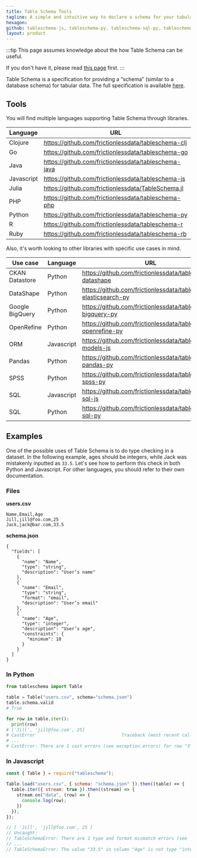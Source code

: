 ```yaml
---
title: Table Schema Tools
tagline: A simple and intuitive way to declare a schema for your tabular data that works with your existing tools.
hexagon: 
github: tableschema-js, tableschema-py, tableschema-sql-py, tableschema-go, tableschema-pandas-py, tableschema-rb, tableschema-java, tableschema-php, TableSchema.jl, tableschema-r, tableschema-bigquery-py, tableschema-clj, tableschema-elasticsearch-py, tableschema-ui, tableschema-spss-py, tableschema-ckan-datastore-py
layout: product
---
```


:::tip
This page assumes knowledge about the how Table Schema can be useful.

If you don't have it, please read [this page](/table-schema) first.
:::
 
Table Schema is a specification for providing a “schema” (similar to a database schema) for tabular data. The full specification is available [here](https://specs.frictionlessdata.io/table-schema/).
 
## Tools

You will find multiple languages supporting Table Schema through libraries.

| Language | URL |
|----------|-----|
| Clojure | https://github.com/frictionlessdata/tableschema-clj |
| Go | https://github.com/frictionlessdata/tableschema-go |
| Java | https://github.com/frictionlessdata/tableschema-java |
| Javascript | https://github.com/frictionlessdata/tableschema-js |
| Julia | https://github.com/frictionlessdata/TableSchema.jl |
| PHP | https://github.com/frictionlessdata/tableschema-php |
| Python | https://github.com/frictionlessdata/tableschema-py |
| R | https://github.com/frictionlessdata/tableschema-r |
| Ruby | https://github.com/frictionlessdata/tableschema-rb |

Also, it's worth looking to other libraries with specific use cases in mind.

| Use case | Language | URL |
|----------|----------|-----|
| CKAN Datastore | Python | https://github.com/frictionlessdata/tableschema-datashape |
| DataShape | Python | https://github.com/frictionlessdata/tableschema-elasticsearch-py |
| Google BigQuery | Python | https://github.com/frictionlessdata/tableschema-bigquery-py |
| OpenRefine | Python | https://github.com/frictionlessdata/tableschema-openrefine-py |
| ORM | Javascript | https://github.com/frictionlessdata/tableschema-models-js |
| Pandas | Python | https://github.com/frictionlessdata/tableschema-pandas-py |
| SPSS | Python | https://github.com/frictionlessdata/tableschema-spss-py |
| SQL | Javascript | https://github.com/frictionlessdata/tableschema-sql-js |
| SQL | Python | https://github.com/frictionlessdata/tableschema-sql-py |

## Examples

One of the possible uses of Table Schema is to do type checking in a dataset. In the following example, ages should be integers, while Jack was mistakenly inputted as `33.5`. Let's see how to perform this check in both Python and Javascript. For other languages, you should refer to their own documentation.

### Files

**users.csv**

```csv
Name,Email,Age
Jill,jill@foo.com,25
Jack,jack@bar.com,33.5
```

**schema.json**

```
{
  "fields": [
    {
      "name": "Name",
      "type": "string",
      "description": "User’s name"
    },
    {
      "name": "Email",
      "type": "string",
      "format": "email",
      "description": "User’s email"
    },
    {
      "name": "Age",
      "type": "integer",
      "description": "User’s age",
      "constraints": {
        "minimum": 18
      }
    }
  ]
}
```

### In Python

```python
from tableschema import Table

table = Table("users.csv", schema="schema.json")
table.schema.valid
# True

for row in table.iter():
  print(row)
# ['Jill', 'jill@foo.com', 25]
# CastError                                 Traceback (most recent call last)
# ...
# CastError: There are 1 cast errors (see exception.errors) for row "3"
```

### In Javascript

```javascript
const { Table } = require("tableschema");

Table.load("users.csv", { schema: "schema.json" }).then((table) => {
  table.iter({ stream: true }).then((stream) => {
    stream.on("data", (row) => {
      console.log(row);
    })
  });
});

// [ 'Jill', 'jill@foo.com', 25 ]
// Uncaught:
// TableSchemaError: There are 1 type and format mismatch errors (see 'error.errors')
// ...
// TableSchemaError: The value "33.5" in column "Age" is not type "integer" and format "default"
```
